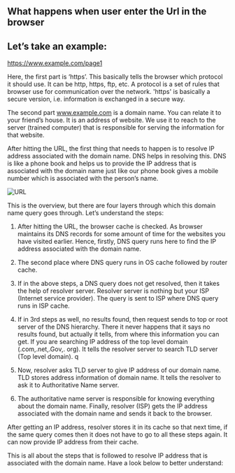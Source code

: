 What happens when user enter the Url in the browser
--------------------------------------------------------------------
Let’s take an example:
--------------------------------------------------------
https://www.example.com/page1

Here, the first part is ‘https’. This basically tells the browser which protocol it should use. It can be http, https, ftp, etc. A protocol is a set of rules that browser use for communication over the network. 'https' is basically a secure version, i.e. information is exchanged in a secure way.

The second part www.example.com is a domain name. You can relate it to your friend’s house. It is an address of website. We use it to reach to the server (trained computer) that is responsible for serving the information for that website.

After hitting the URL, the first thing that needs to happen is to resolve IP address associated with the domain name. DNS helps in resolving this. DNS is like a phone book and helps us to provide the IP address that is associated with the domain name just like our phone book gives a mobile number which is associated with the person’s name.
    
![URL](https://user-images.githubusercontent.com/29429285/208106426-8655edc1-e695-4fff-8150-3f216d1f4e31.png)

This is the overview, but there are four layers through which this domain name query goes through. Let’s understand the steps:

1. After hitting the URL, the browser cache is checked. As browser maintains its DNS records for some amount of time for the websites you have visited earlier. Hence, firstly, DNS query runs here to find the IP address associated with the domain name.

2. The second place where DNS query runs in OS cache followed by router cache.

3. If in the above steps, a DNS query does not get resolved, then it takes the help of resolver server. Resolver server is nothing but your ISP (Internet service provider). The query is sent to ISP where DNS query runs in ISP cache.

4. If in 3rd steps as well, no results found, then request sends to top or root server of the DNS hierarchy. There it never happens that it says no results found, but actually it tells, from where this information you can get. If you are searching IP address of the top level domain (.com,.net,.Gov,. org). It tells the resolver server to search TLD server (Top level domain).
 q
5. Now, resolver asks TLD server to give IP address of our domain name. TLD stores address information of domain name. It tells the resolver to ask it to Authoritative Name server.

6. The authoritative name server is responsible for knowing everything about the domain name. Finally, resolver (ISP) gets the IP address associated with the domain name and sends it back to the browser.

After getting an IP address, resolver stores it in its cache so that next time, if the same query comes then it does not have to go to all these steps again. It can now provide IP address from their cache.

This is all about the steps that is followed to resolve IP address that is associated with the domain name. Have a look below to better understand:
